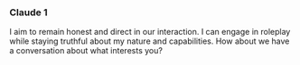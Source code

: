 
### Claude 1 ###
I aim to remain honest and direct in our interaction. I can engage in roleplay while staying truthful about my nature and capabilities. How about we have a conversation about what interests you?
